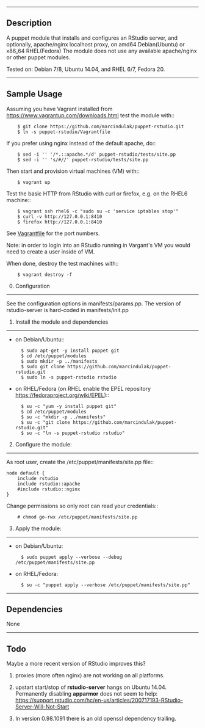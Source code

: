 -----------
Description
-----------

A puppet module that installs and configures an RStudio server, and
optionally, apache/nginx localhost proxy, on amd64 Debian(Ubuntu) or x86_64 RHEL(Fedora)
The module does not use any available apache/nginx or other puppet modules.

Tested on: Debian 7/8, Ubuntu 14.04, and RHEL 6/7, Fedora 20.

------------
Sample Usage
------------

Assuming you have Vagrant installed from https://www.vagrantup.com/downloads.html
test the module with::

        $ git clone https://github.com/marcindulak/puppet-rstudio.git
        $ ln -s puppet-rstudio/Vagrantfile

If you prefer using nginx instead of the default apache, do::

        $ sed -i '' '/*.::apache.*/d' puppet-rstudio/tests/site.pp
        $ sed -i '' 's/#//' puppet-rstudio/tests/site.pp

Then start and provision virtual machines (VM) with::

        $ vagrant up

Test the basic HTTP from RStudio with curl or firefox, e.g. on the RHEL6 machine::

        $ vagrant ssh rhel6 -c "sudo su -c 'service iptables stop'"
        $ curl -v http://127.0.0.1:8410
        $ firefox http://127.0.0.1:8410

See [Vagrantfile](Vagrantfile) for the port numbers.

Note: in order to login into an RStudio running in Vargant's VM
you would need to create a user inside of VM.

When done, destroy the test machines with::

        $ vagrant destroy -f


0. Configuration
----------------

See the configuration options in manifests/params.pp.
The version of rstudio-server is hard-coded in manifests/init.pp


1. Install the module and dependencies
--------------------------------------

* on Debian/Ubuntu::

        $ sudo apt-get -y install puppet git
        $ cd /etc/puppet/modules
        $ sudo mkdir -p ../manifests
        $ sudo git clone https://github.com/marcindulak/puppet-rstudio.git
        $ sudo ln -s puppet-rstudio rstudio

* on RHEL/Fedora (on RHEL enable the EPEL repository https://fedoraproject.org/wiki/EPEL)::

        $ su -c "yum -y install puppet git"
        $ cd /etc/puppet/modules
        $ su -c "mkdir -p ../manifests"
        $ su -c "git clone https://github.com/marcindulak/puppet-rstudio.git"
        $ su -c "ln -s puppet-rstudio rstudio"


2. Configure the module:
-------------------------------------------------------------------------

As root user, create the /etc/puppet/manifests/site.pp file::

    node default {
        include rstudio
        include rstudio::apache
        #include rstudio::nginx
    }

Change permissions so only root can read your credentials::

        # chmod go-rwx /etc/puppet/manifests/site.pp


3. Apply the module:
--------------------

* on Debian/Ubuntu:

        $ sudo puppet apply --verbose --debug /etc/puppet/manifests/site.pp

* on RHEL/Fedora:

        $ su -c "puppet apply --verbose /etc/puppet/manifests/site.pp"


------------
Dependencies
------------

None


----
Todo
----

Maybe a more recent version of RStudio improves this?

1. proxies (more often nginx) are not working on all platforms.

2. upstart start/stop of **rstudio-server** hangs on Ubuntu 14.04.
   Permanently disabling **apparmor** does not seem to help:
   https://support.rstudio.com/hc/en-us/articles/200717193-RStudio-Server-Will-Not-Start

3. In version 0.98.1091 there is an old openssl dependency trailing.

